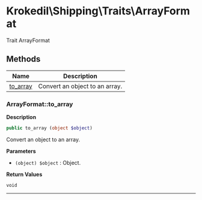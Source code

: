 # Krokedil\Shipping\Traits\ArrayFormat  

Trait ArrayFormat





## Methods

| Name | Description |
|------|-------------|
|[to_array](#arrayformatto_array)|Convert an object to an array.|




### ArrayFormat::to_array  

**Description**

```php
public to_array (object $object)
```

Convert an object to an array. 

 

**Parameters**

* `(object) $object`
: Object.  

**Return Values**

`void`


<hr />

